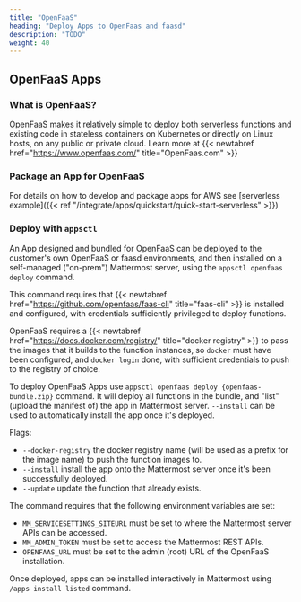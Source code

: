 ```yaml
---
title: "OpenFaaS"
heading: "Deploy Apps to OpenFaas and faasd"
description: "TODO"
weight: 40
---
```


## OpenFaaS Apps

### What is OpenFaaS?

OpenFaaS makes it relatively simple to deploy both serverless functions and
existing code in stateless containers on Kubernetes or directly on Linux hosts,
on any public or private cloud. Learn more at
{{< newtabref href="https://www.openfaas.com/" title="OpenFaas.com" >}}

### Package an App for OpenFaaS

For details on how to develop and package apps for AWS see [serverless
example]({{< ref "/integrate/apps/quickstart/quick-start-serverless" >}})

### Deploy with `appsctl`

An App designed and bundled for OpenFaaS can be deployed to the customer's own
OpenFaaS or faasd environments, and then installed on a self-managed ("on-prem")
Mattermost server, using the `appsctl openfaas deploy` command.

This command requires that {{< newtabref href="https://github.com/openfaas/faas-cli" title="faas-cli" >}} is
installed and configured, with credentials sufficiently privileged to deploy
functions.

OpenFaaS requires a {{< newtabref href="https://docs.docker.com/registry/" title="docker registry" >}} to pass
the images that it builds to the function instances, so `docker` must have been
configured, and `docker login` done, with sufficient credentials to push to the
registry of choice.

To deploy OpenFaaS Apps use `appsctl openfaas deploy {openfaas-bundle.zip}` command.
It will deploy all functions in the bundle, and "list" (upload the manifest of)
the app in Mattermost server. `--install` can be used to automatically install
the app once it's deployed.

Flags:
- `--docker-registry` the docker registry name (will be used as a prefix for the
  image name) to push the function images to.
- `--install` install the app onto the Mattermost server once it's been
  successfully deployed.
- `--update` update the function that already exists.

The command requires that the following environment variables are set:
- `MM_SERVICESETTINGS_SITEURL` must be set to where the Mattermost server APIs can
  be accessed.
- `MM_ADMIN_TOKEN` must be set to access the Mattermost REST APIs.
- `OPENFAAS_URL` must be set to the admin (root) URL of the OpenFaaS
  installation.

Once deployed, apps can be installed interactively in Mattermost using `/apps
install listed` command.
